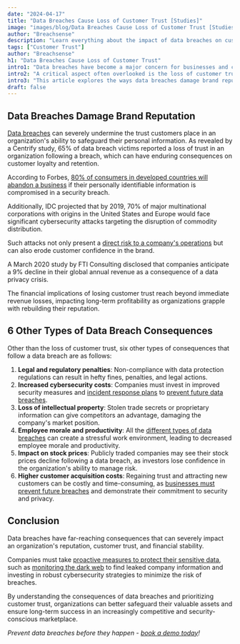 ```yaml
---
date: "2024-04-17"
title: "Data Breaches Cause Loss of Customer Trust [Studies]"
image: "images/blog/Data Breaches Cause Loss of Customer Trust [Studies].png"
author: "Breachsense"
description: "Learn everything about the impact of data breaches on customer trust. Discover how data breaches affect customer trust." 
tags: ["Customer Trust"]
author: "Breachsense"
h1: "Data Breaches Cause Loss of Customer Trust"
intro1: "Data breaches have become a major concern for businesses and consumers alike, with the potential to cause devastating financial and reputational damage." 
intro2: "A critical aspect often overlooked is the loss of customer trust, which can significantly impact a company's bottom line and future growth." 
intro3: "This article explores the ways data breaches damage brand reputation, the consequences of losing customer trust, and several other types of data breach consequences."
draft: false
---
```

## Data Breaches Damage Brand Reputation
[Data breaches](https://www.breachsense.com/blog/what-is-a-data-breach/) can severely undermine the trust customers place in an organization's ability to safeguard their personal information. As revealed by a Centrify study, 65% of data breach victims reported a loss of trust in an organization following a breach, which can have enduring consequences on customer loyalty and retention.

According to Forbes, [80% of consumers in developed countries will abandon a business](https://www.forbes.com/sites/forbestechcouncil/2017/12/08/mind-the-trust-gap-how-companies-can-retain-customers-after-a-security-breach/#40b4b2806c95) if their personally identifiable information is compromised in a security breach. 

Additionally, IDC projected that by 2019, 70% of major multinational corporations with origins in the United States and Europe would face significant cybersecurity attacks targeting the disruption of commodity distribution. 

Such attacks not only present a [direct risk to a company's operations](https://www.breachsense.com/blog/after-a-breach/) but can also erode customer confidence in the brand.

A March 2020 study by FTI Consulting disclosed that companies anticipate a 9% decline in their global annual revenue as a consequence of a data privacy crisis. 

The financial implications of losing customer trust reach beyond immediate revenue losses, impacting long-term profitability as organizations grapple with rebuilding their reputation.
## 6 Other Types of Data Breach Consequences
Other than the loss of customer trust, six other types of consequences that follow a data breach are as follows:

1. **Legal and regulatory penalties**: Non-compliance with data protection regulations can result in hefty fines, penalties, and legal actions.
2. **Increased cybersecurity costs**: Companies must invest in improved security measures and [incident response plans](https://www.breachsense.com/blog/data-breach-response/) to [prevent future data breaches](https://www.breachsense.com/blog/data-breach-prevention/).
3. **Loss of intellectual property**: Stolen trade secrets or proprietary information can give competitors an advantage, damaging the company's market position.
4. **Employee morale and productivity**: All the [different types of data breaches](https://www.breachsense.com/blog/data-breach-types/) can create a stressful work environment, leading to decreased employee morale and productivity.
5. **Impact on stock prices**: Publicly traded companies may see their stock prices decline following a data breach, as investors lose confidence in the organization's ability to manage risk.
6. **Higher customer acquisition costs**: Regaining trust and attracting new customers can be costly and time-consuming, as [businesses must prevent future breaches](https://www.breachsense.com/blog/small-business-data-breach-consequences/) and demonstrate their commitment to security and privacy.
## Conclusion
Data breaches have far-reaching consequences that can severely impact an organization's reputation, customer trust, and financial stability. 

Companies must take [proactive measures to protect their sensitive data](https://www.breachsense.com), such as [monitoring the dark web](https://www.breachsense.com/dark-web-monitoring/) to find leaked company information and investing in robust cybersecurity strategies to minimize the risk of breaches. 

By understanding the consequences of data breaches and prioritizing customer trust, organizations can better safeguard their valuable assets and ensure long-term success in an increasingly competitive and security-conscious marketplace.

*Prevent data breaches before they happen - [book a demo today](https://www.breachsense.com/book-demo/)!*
